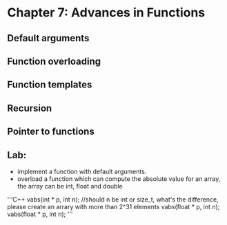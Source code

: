 # Chapter 7: Advances in Functions

## Default arguments

## Function overloading

## Function templates

## Recursion 

## Pointer to functions

## Lab:

* implement a function with default arguments.
* overload a function which can compute the absolute value for an array, the array can be int, float and double

'''C++
vabs(int * p, int n); //should n be int or size_t, what's the difference, please create an arrary with more than 2^31 elements
vabs(float * p, int n);
vabs(float * p, int n);
'''
